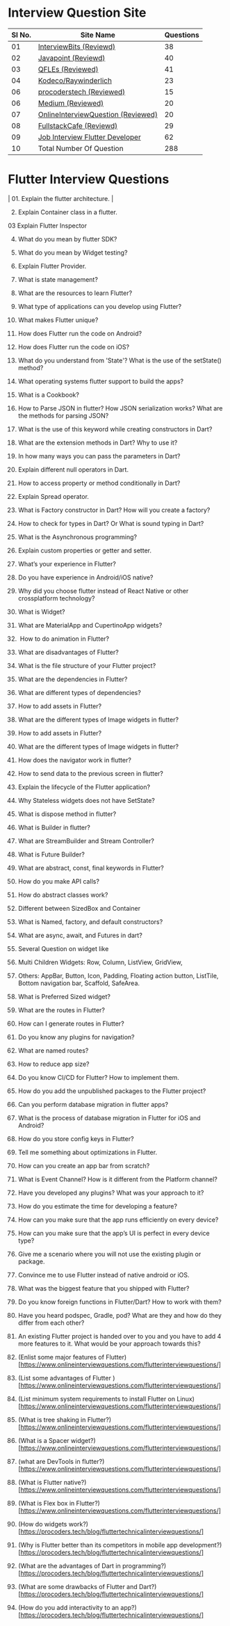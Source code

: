 # Interview Question Site
Sl No. |                                          Site Name                                                 | Questions
-------|----------------------------------------------------------------------------------------------------|------------
  01   |     [InterviewBits (Reviewd)](https://www.interviewbit.com/flutter-interview-questions/)           |  38
  02   |     [Javapoint (Reviewd)](https://www.javatpoint.com/flutter-interview-questions)                  |  40
  03   |     [QFLEs (Reviewed)](https://www.qfles.com/interview-question/flutter-interview-questions)       |  41
  04   |     [Kodeco/Raywinderlich](https://www.kodeco.com/10971345-flutter-interview-questions-and-answers)|  23
  06   |     [procoderstech (Reviewed)](https://procoders.tech/blog/flutter-technical-interview-questions/) |  15
  06   | [Medium (Reviewed)](https://medium.com/@kalpeshbkundanani/flutter-interview-questions-with-answers-391e48f6ca60)                                                    |  20
  07   |     [OnlineInterviewQuestion (Reviewed)](https://www.onlineinterviewquestions.com/flutter-interview-questions/)                                                                             |  20
  08   |     [FullstackCafe  (Reviewd)](https://www.fullstack.cafe/blog/flutter-interview-questions)        |  29
  09   | [Job Interview Flutter Developer](https://levelup.gitconnected.com/job-interview-flutter-developer-8adcb2c75dd4)                                                             |  62
  10   |       Total Number Of Question                                                                     |  288


# Flutter Interview Questions

|  01. Explain the flutter architecture.    |

  02. Explain Container class in a flutter.

  03  Explain Flutter Inspector

  04. What do you mean by flutter SDK?

  05. What do you mean by Widget testing?

  06. Explain Flutter Provider.

  07. What is state management?

  08. What are the resources to learn Flutter?

  09. What type of applications can you develop using Flutter?

  10. What makes Flutter unique?

  11. How does Flutter run the code on Android?

  12. How does Flutter run the code on iOS?

  13. What do you understand from 'State'? What is the use of the setState() method?

  14. What operating systems flutter support to build the apps?

  15. What is a Cookbook?

  16. How to Parse JSON in flutter? How JSON serialization works? What are the methods for parsing JSON?

  17. What is the use of this keyword while creating constructors in Dart?

  18. What are the extension methods in Dart? Why to use it?

  19. In how many ways you can pass the parameters in Dart?

  20. Explain different null operators in Dart.

  21. How to access property or method conditionally in Dart?

  22. Explain Spread operator.

  23. What is Factory constructor in Dart? How will you create a factory?

  24. How to check for types in Dart? Or What is sound typing in Dart?

  25. What is the Asynchronous programming?

  26. Explain custom properties or getter and setter.

  27. What’s your experience in Flutter?

  28. Do you have experience in Android/iOS native?

  29. Why did you choose flutter instead of React Native or other crossplatform technology?

  30. What is Widget?

  31. What are MaterialApp and CupertinoApp widgets?

  32.  How to do animation in Flutter?

  33. What are disadvantages of Flutter?

  34. What is the file structure of your Flutter project?

  35. What are the dependencies in Flutter?

  36. What are different types of dependencies?

  37. How to add assets in Flutter?

  38. What are the different types of Image widgets in flutter?

  39. How to add assets in Flutter?

  40. What are the different types of Image widgets in flutter?

  41. How does the navigator work in flutter?

  42. How to send data to the previous screen in flutter?

  43. Explain the lifecycle of the Flutter application?

  44. Why Stateless widgets does not have SetState?

  45. What is dispose method in flutter?

  46. What is Builder in flutter?

  47. What are StreamBuilder and Stream Controller?

  48. What is Future Builder?

  49. What are abstract, const, final keywords in Flutter?

  50. How do you make API calls?

  51. How do abstract classes work?

  52. Different between SizedBox and Container

  53. What is Named, factory, and default constructors?

  54. What are async, await, and Futures in dart?

  55. Several Question on widget like 

  56. Multi Children Widgets: Row, Column, ListView, GridView, 

  57. Others: AppBar, Button, Icon, Padding, Floating action button, ListTile, Bottom navigation bar, Scaffold,
       SafeArea.

  58. What is Preferred Sized widget?

  59. What are the routes in Flutter?

  60. How can I generate routes in Flutter?

  61. Do you know any plugins for navigation?

  62. What are named routes?

  63. How to reduce app size?

  64. Do you know CI/CD for Flutter? How to implement them.

  65. How do you add the unpublished packages to the Flutter project?

  66. Can you perform database migration in flutter apps?

  67. What is the process of database migration in Flutter for iOS and Android?

  68. How do you store config keys in Flutter?

  69. Tell me something about optimizations in Flutter.

  70. How can you create an app bar from scratch?

  71. What is Event Channel? How is it different from the Platform channel?

  72. Have you developed any plugins? What was your approach to it?

  73. How do you estimate the time for developing a feature?

  74. How can you make sure that the app runs efficiently on every device?

  75. How can you make sure that the app’s UI is perfect in every device type?

  76. Give me a scenario where you will not use the existing plugin or package.

  77. Convince me to use Flutter instead of native android or iOS.

  78. What was the biggest feature that you shipped with Flutter?

  79. Do you know foreign functions in Flutter/Dart? How to work with them?

  80. Have you heard podspec, Gradle, pod? What are they and how do they differ from each other?

  81. An existing Flutter project is handed over to you and you have to add 4 more features to it. What would be your
       approach towards this?

 82. (Enlist some major features of Flutter)[https://www.onlineinterviewquestions.com/flutterinterviewquestions/]

 83. (List some advantages of Flutter
)[https://www.onlineinterviewquestions.com/flutterinterviewquestions/]

 84. (List minimum system requirements to install Flutter on Linux)[https://www.onlineinterviewquestions.com/flutterinterviewquestions/]

 85. (What is tree shaking in Flutter?)[https://www.onlineinterviewquestions.com/flutterinterviewquestions/]

 86. (What is a Spacer widget?)[https://www.onlineinterviewquestions.com/flutterinterviewquestions/]

 87. (what are DevTools in flutter?)[https://www.onlineinterviewquestions.com/flutterinterviewquestions/]

 88. (What is Flutter native?)[https://www.onlineinterviewquestions.com/flutterinterviewquestions/]

 89. (What is Flex box in Flutter?)[https://www.onlineinterviewquestions.com/flutterinterviewquestions/]

 90. (How do widgets work?)[https://procoders.tech/blog/fluttertechnicalinterviewquestions/]

 91. (Why is Flutter better than its competitors in mobile app development?)[https://procoders.tech/blog/fluttertechnicalinterviewquestions/]

 92. (What are the advantages of Dart in programming?)[https://procoders.tech/blog/fluttertechnicalinterviewquestions/]

 93. (What are some drawbacks of Flutter and Dart?)[https://procoders.tech/blog/fluttertechnicalinterviewquestions/]

 94. (How do you add interactivity to an app?)[https://procoders.tech/blog/fluttertechnicalinterviewquestions/]